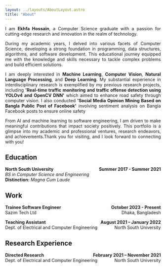 ```yaml
---
layout: ../layouts/AboutLayout.astro
title: "About"
---
```


<p style="text-align: justify;">
I am <b>Ekhfa Hossain</b>, a Computer Science graduate with a passion for cutting-edge research and innovation in the realm of technology.
</p>
<p style="text-align: justify;">
During my academic years, I delved into various facets of Computer Science, developing a strong foundation in programming, data structures, algorithms, and software development. This educational journey equipped me with the knowledge and skills necessary to tackle complex problems and build efficient solutions.
</p>

<p style="text-align: justify;">
I am deeply interested in <b>Machine Learning</b>, <b>Computer Vision</b>, <b>Natural Language Processing</b>, and <b>Deep Learning</b>. My substantial experience in interdisciplinary research is exemplified by my previous research projects, including <b>'Real-time traffic monitoring and traffic offense detection using YOLOv4 and OpenCV DNN'</b> which aimed to enhance road safety through computer vision. I also conducted <b>'Social Media Opinion Mining Based on Bangla Public Post of Facebook'</b> involving sentiment analysis on Bangla Facebook posts to ensure online safety
</p>
<p style="text-align: justify;">
From AI and machine learning to software engineering, I am driven to make meaningful contributions that impact society positively. This portfolio is a glimpse into my academic and professional ventures, research endeavors, and achievements.Thank you for visiting, and I look forward to connecting with you!
</p>

## Education

<p style="margin-bottom: 0;">
  <b>North South University <span style="float:right">Summer 2017 - Summer 2021</span></b>
</p>
<p style="margin-bottom: 0; margin-top: 0;"><i>BS in Computer Science and Engineering</i></p>
<p style="margin-top: 0;"><b>Distinction:</b> <i>Magna Cum Laude</i></p>

## Work

<p style="margin-bottom: 0;">
<b>Trainee Software Engineer
<span style="float:right">October 2023 - Present </span></b> </p>
<p style="margin-bottom: 0; margin-top: 0;">Sazim Tech Ltd <span style="float:right"> Dhaka, Bangladesh </span> </p>

<p style="margin-bottom: 0;">
<b>Teaching Assistant
<span style="float:right">August 2021 – January 2022 </span></b> </p>
<p style="margin-bottom: 0; margin-top: 0;">Dept. of Electrical and Computer Engineering <span style="float:right"> North South University  </span> </p>

## Research Experience

<p style="margin-bottom: 0;">
<b>Directed Research
<span style="float:right">February 2021 – November 2021 </span></b> </p>
<p style="margin-bottom: 0; margin-top: 0;">Dept. of Electrical and Computer Engineering <span style="float:right"> North South University </span> </p>
